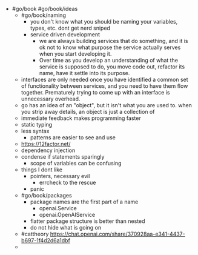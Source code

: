 - #go/book #go/book/ideas
	- #go/book/naming
		- you don't know what you should be naming your variables, types, etc. dont get nerd sniped
		- service driven development
			- we are always building services that do something, and it is ok not to know what purpose the service actually serves when you start developing it.
			- Over time as you develop an understanding of what the service is supposed to do, you move code out, refactor its name, have it settle into its purpose.
	- interfaces are only needed once you have identified a common set of functionality between services, and you need to have them flow together. Prematurely trying to come up with an interface is unnecessary overhead.
	- go has an idea of an "object", but it isn't what you are used to. when you strip away details, an object is just a collection of
	- immediate feedback makes programming faster
	- static typing
	- less syntax
		- patterns are easier to see and use
	- https://12factor.net/
	- dependency injection
	- condense if statements sparingly
		- scope of variables can be confusing
	- things I dont like
		- pointers, necessary evil
			- errcheck to the rescue
		- panic
	- #go/book/packages
		- package names are the first part of a name
			- openai.Service
			- openai.OpenAIService
		- flatter package structure is better than nested
		- do not hide what is going on
	- #cattheory https://chat.openai.com/share/370928aa-e341-4437-b697-1f4d2d6a1dbf
	-